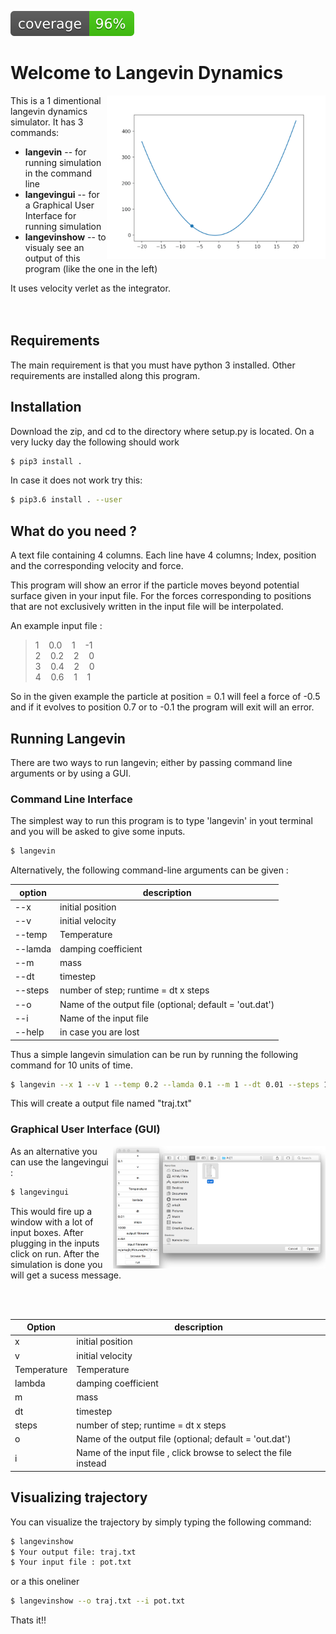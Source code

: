 ![coverage image](./img/coverage.svg) 

Welcome to Langevin Dynamics
===


<img align="right" width="350"  src="./img/dyn.gif">

This is a 1 dimentional langevin dynamics simulator. It has 3 commands:
* __langevin__ -- for running simulation in the command line 
* __langevingui__ -- for a Graphical User Interface for running simulation
* __langevinshow__ -- to visualy see an output of this program (like the one in the left)

It uses velocity verlet as the integrator. 
<br/>
<br/>
<br/>

## Requirements

The main requirement is that you must have python 3 installed. Other requirements are installed along this program.

## Installation

Download the zip, and cd to the directory where setup.py is located. 
On a very lucky day the following should work
```sh
$ pip3 install . 
```
In case it does not work try this:

```sh
$ pip3.6 install . --user 
```
## What do you need ?

A text file
containing 4 columns. 
Each line have 4 columns; Index, position and the corresponding
velocity and force. 

This program will show an error if the particle moves beyond potential surface
given in your input file. For the forces corresponding to positions 
that are not exclusively written in the input file will be interpolated.


An example input file :

>1&nbsp;&nbsp;&nbsp;&nbsp;0.0&nbsp;&nbsp;&nbsp;&nbsp;1&nbsp;&nbsp;&nbsp;&nbsp;-1<br /> 
>2&nbsp;&nbsp;&nbsp;&nbsp;0.2&nbsp;&nbsp;&nbsp;&nbsp;2&nbsp;&nbsp;&nbsp;&nbsp;0<br />
>3&nbsp;&nbsp;&nbsp;&nbsp;0.4&nbsp;&nbsp;&nbsp;&nbsp;2&nbsp;&nbsp;&nbsp;&nbsp;0<br />
>4&nbsp;&nbsp;&nbsp;&nbsp;0.6&nbsp;&nbsp;&nbsp;&nbsp;1&nbsp;&nbsp;&nbsp;&nbsp;1<br /> 

So in the given example the particle at position = 0.1 will feel a force of -0.5 and if it evolves 
to position 0.7 or to -0.1 the program will exit will an error.

## Running Langevin
There are two ways to run langevin; either by passing command line arguments or by using a GUI.

### Command Line Interface
The simplest way to run this program is to type 'langevin' in yout terminal and you will be asked to give some inputs.
```sh
$ langevin
```

Alternatively, the following command-line arguments can be given :

| option | description           |
|--------|-----------------------|
|   --x  |  initial position     |
|   --v  |  initial velocity     |
|  --temp|  Temperature          |
| --lamda|  damping coefficient  |
|  --m   |  mass                 |
|  --dt  |  timestep             |
|--steps |  number of step; runtime = dt x steps | 
|  --o   |  Name of the output file (optional; default = 'out.dat') |
|  --i   |  Name of the input file  |
| --help |   in case you are lost  |   


Thus a simple langevin simulation can be run by running the following command for 10 units of time.

```sh
$ langevin --x 1 --v 1 --temp 0.2 --lamda 0.1 --m 1 --dt 0.01 --steps 1000 --i "input.txt" --o "traj.txt"
```

This will create a output file named "traj.txt"

 ### Graphical User Interface (GUI)

<img align="right" width="340"  src="./img/gui.png">

As an alternative you can use the langevingui : 

```sh
$ langevingui
```

This would fire up a window with a lot of input boxes.  After plugging in the inputs click on run. After the simulation
 is done you will get a sucess message.

<br />
<br />

|Option | description |
|-------|---------------|
|   x  |  initial position     |
|   v  |  initial velocity     |
| Temperature |  Temperature          |
| lambda|  damping coefficient  |
| m   |  mass                 |
|  dt  |  timestep             |
|steps |  number of step; runtime = dt x steps | 
|  o   |  Name of the output file (optional; default = 'out.dat') |
|  i   |  Name of the input file , click browse to select the file instead |

## Visualizing trajectory

You can visualize the trajectory by simply typing the following command:

```sh
$ langevinshow 
$ Your output file: traj.txt 
$ Your input file : pot.txt 
```
or a this oneliner

```sh
$ langevinshow --o traj.txt --i pot.txt 
``` 
Thats it!!

